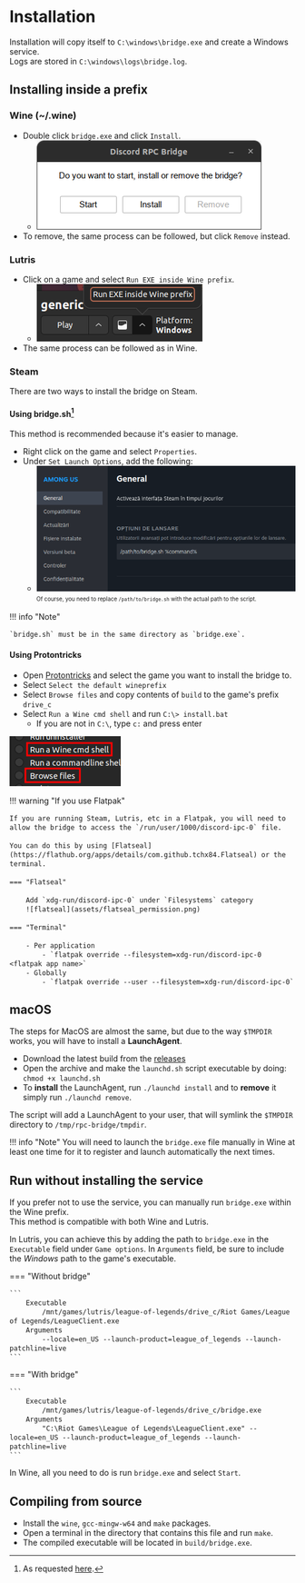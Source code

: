 # Installation

Installation will copy itself to `C:\windows\bridge.exe` and create a Windows service.  
Logs are stored in `C:\windows\logs\bridge.log`.

## Installing inside a prefix

### Wine (~/.wine)

- Double click `bridge.exe` and click `Install`.
    - ![gui](assets/gui.png "rpc-bridge GUI")
- To remove, the same process can be followed, but click `Remove` instead.

### Lutris

- Click on a game and select `Run EXE inside Wine prefix`.
    - ![lutris](assets/lutris.png "Lutris")
- The same process can be followed as in Wine.

### Steam

There are two ways to install the bridge on Steam.

#### Using bridge.sh[^1]

This method is recommended because it's easier to manage.

- Right click on the game and select `Properties`.
- Under `Set Launch Options`, add the following:
    - ![bridge.sh](assets/steam_script.png "Set Launch Options to the path of the bridge.sh")  
<sup><sub>Of course, you need to replace `/path/to/bridge.sh` with the actual path to the script.</sub></sup>

!!! info "Note"

    `bridge.sh` must be in the same directory as `bridge.exe`.

#### Using Protontricks

- Open [Protontricks](https://github.com/Matoking/protontricks) and select the game you want to install the bridge to.
- Select `Select the default wineprefix`
- Select `Browse files` and copy contents of `build` to the game's prefix `drive_c`
- Select `Run a Wine cmd shell` and run `C:\> install.bat`
    - If you are not in `C:\`, type `c:` and press enter

![protontricks](assets/steam_protontricks.png "If use have the option for 'Run an arbitrary executable (.exe/.msi/.msu), use it instead!")

!!! warning "If you use Flatpak"

    If you are running Steam, Lutris, etc in a Flatpak, you will need to allow the bridge to access the `/run/user/1000/discord-ipc-0` file.

    You can do this by using [Flatseal](https://flathub.org/apps/details/com.github.tchx84.Flatseal) or the terminal.

    === "Flatseal"
    
        Add `xdg-run/discord-ipc-0` under `Filesystems` category  
        ![flatseal](assets/flatseal_permission.png)

    === "Terminal"

        - Per application
            - `flatpak override --filesystem=xdg-run/discord-ipc-0 <flatpak app name>`
        - Globally
            - `flatpak override --user --filesystem=xdg-run/discord-ipc-0`

## macOS

The steps for MacOS are almost the same, but due to the way `$TMPDIR` works, you will have to install a **LaunchAgent**.

- Download the latest build from the [releases](https://github.com/EnderIce2/rpc-bridge/releases)
- Open the archive and make the `launchd.sh` script executable by doing: `chmod +x launchd.sh`
- To **install** the LaunchAgent, run `./launchd install` and to **remove** it simply run `./launchd remove`.

The script will add a LaunchAgent to your user, that will symlink the `$TMPDIR` directory to `/tmp/rpc-bridge/tmpdir`.

!!! info "Note"
    You will need to launch the `bridge.exe` file manually in Wine at least one time for it to register and launch automatically the next times.


## Run without installing the service

If you prefer not to use the service, you can manually run `bridge.exe` within the Wine prefix.  
This method is compatible with both Wine and Lutris.

In Lutris, you can achieve this by adding the path to `bridge.exe` in the `Executable` field under `Game options`. In `Arguments` field, be sure to include the _Windows_ path to the game's executable.

=== "Without bridge"

    ```
        Executable
            /mnt/games/lutris/league-of-legends/drive_c/Riot Games/League of Legends/LeagueClient.exe
        Arguments
            --locale=en_US --launch-product=league_of_legends --launch-patchline=live
    ```

=== "With bridge"

    ```
        Executable
            /mnt/games/lutris/league-of-legends/drive_c/bridge.exe
        Arguments
            "C:\Riot Games\League of Legends\LeagueClient.exe" --locale=en_US --launch-product=league_of_legends --launch-patchline=live
    ```

In Wine, all you need to do is run `bridge.exe` and select `Start`.

## Compiling from source

- Install the `wine`, `gcc-mingw-w64` and `make` packages.
- Open a terminal in the directory that contains this file and run `make`.
- The compiled executable will be located in `build/bridge.exe`.

[^1]: As requested [here](https://github.com/EnderIce2/rpc-bridge/issues/2).
